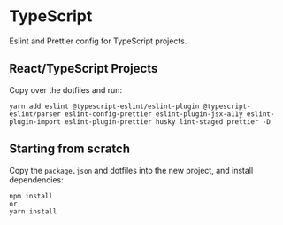 # TypeScript

Eslint and Prettier config for TypeScript projects.

## React/TypeScript Projects

Copy over the dotfiles and run:

```
yarn add eslint @typescript-eslint/eslint-plugin @typescript-eslint/parser eslint-config-prettier eslint-plugin-jsx-a11y eslint-plugin-import eslint-plugin-prettier husky lint-staged prettier -D
```

## Starting from scratch

Copy the `package.json` and dotfiles into the new project, and install dependencies:

```
npm install
or
yarn install
```